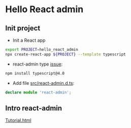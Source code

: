 # Hello React admin

## Init project

* Init a React app

````bash
export PROJECT=hello_react_admin
npx create-react-app ${PROJECT} --template typescript
````

* react-admin type [issue](https://github.com/marmelab/react-admin/issues/5247):

````bash
npm install typescript@4.0
````

* Add file [src/react-admin.d.ts](src/react-admin.d.ts):

````ts
declare module 'react-admin';
````

## Intro react-admin

[Tutorial.html](https://marmelab.com/react-admin/Tutorial.html)

